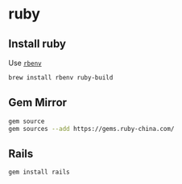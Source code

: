 # ruby

## Install ruby

Use [`rbenv`](https://github.com/rbenv/rbenv)

```bash
brew install rbenv ruby-build
```

## Gem Mirror

```bash
gem source
gem sources --add https://gems.ruby-china.com/
```

## Rails

```bash
gem install rails
```

